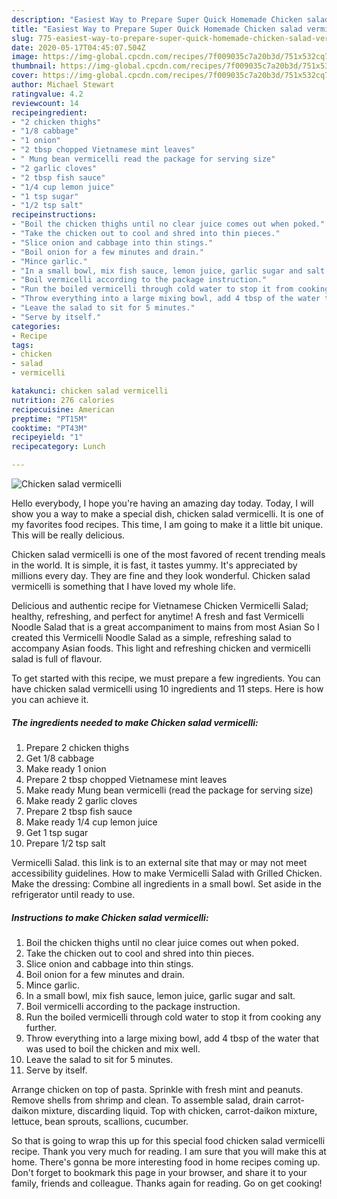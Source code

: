 ```yaml
---
description: "Easiest Way to Prepare Super Quick Homemade Chicken salad vermicelli"
title: "Easiest Way to Prepare Super Quick Homemade Chicken salad vermicelli"
slug: 775-easiest-way-to-prepare-super-quick-homemade-chicken-salad-vermicelli
date: 2020-05-17T04:45:07.504Z
image: https://img-global.cpcdn.com/recipes/7f009035c7a20b3d/751x532cq70/chicken-salad-vermicelli-recipe-main-photo.jpg
thumbnail: https://img-global.cpcdn.com/recipes/7f009035c7a20b3d/751x532cq70/chicken-salad-vermicelli-recipe-main-photo.jpg
cover: https://img-global.cpcdn.com/recipes/7f009035c7a20b3d/751x532cq70/chicken-salad-vermicelli-recipe-main-photo.jpg
author: Michael Stewart
ratingvalue: 4.2
reviewcount: 14
recipeingredient:
- "2 chicken thighs"
- "1/8 cabbage"
- "1 onion"
- "2 tbsp chopped Vietnamese mint leaves"
- " Mung bean vermicelli read the package for serving size"
- "2 garlic cloves"
- "2 tbsp fish sauce"
- "1/4 cup lemon juice"
- "1 tsp sugar"
- "1/2 tsp salt"
recipeinstructions:
- "Boil the chicken thighs until no clear juice comes out when poked."
- "Take the chicken out to cool and shred into thin pieces."
- "Slice onion and cabbage into thin stings."
- "Boil onion for a few minutes and drain."
- "Mince garlic."
- "In a small bowl, mix fish sauce, lemon juice, garlic sugar and salt."
- "Boil vermicelli according to the package instruction."
- "Run the boiled vermicelli through cold water to stop it from cooking any further."
- "Throw everything into a large mixing bowl, add 4 tbsp of the water that was used to boil the chicken and mix well."
- "Leave the salad to sit for 5 minutes."
- "Serve by itself."
categories:
- Recipe
tags:
- chicken
- salad
- vermicelli

katakunci: chicken salad vermicelli 
nutrition: 276 calories
recipecuisine: American
preptime: "PT15M"
cooktime: "PT43M"
recipeyield: "1"
recipecategory: Lunch

---
```



![Chicken salad vermicelli](https://img-global.cpcdn.com/recipes/7f009035c7a20b3d/751x532cq70/chicken-salad-vermicelli-recipe-main-photo.jpg)

Hello everybody, I hope you're having an amazing day today. Today, I will show you a way to make a special dish, chicken salad vermicelli. It is one of my favorites food recipes. This time, I am going to make it a little bit unique. This will be really delicious.

Chicken salad vermicelli is one of the most favored of recent trending meals in the world. It is simple, it is fast, it tastes yummy. It's appreciated by millions every day. They are fine and they look wonderful. Chicken salad vermicelli is something that I have loved my whole life.

Delicious and authentic recipe for Vietnamese Chicken Vermicelli Salad; healthy, refreshing, and perfect for anytime! A fresh and fast Vermicelli Noodle Salad that is a great accompaniment to mains from most Asian So I created this Vermicelli Noodle Salad as a simple, refreshing salad to accompany Asian foods. This light and refreshing chicken and vermicelli salad is full of flavour.


To get started with this recipe, we must prepare a few ingredients. You can have chicken salad vermicelli using 10 ingredients and 11 steps. Here is how you can achieve it.

<!--inarticleads1-->

##### The ingredients needed to make Chicken salad vermicelli:

1. Prepare 2 chicken thighs
1. Get 1/8 cabbage
1. Make ready 1 onion
1. Prepare 2 tbsp chopped Vietnamese mint leaves
1. Make ready  Mung bean vermicelli (read the package for serving size)
1. Make ready 2 garlic cloves
1. Prepare 2 tbsp fish sauce
1. Make ready 1/4 cup lemon juice
1. Get 1 tsp sugar
1. Prepare 1/2 tsp salt


Vermicelli Salad. this link is to an external site that may or may not meet accessibility guidelines. How to make Vermicelli Salad with Grilled Chicken. Make the dressing: Combine all ingredients in a small bowl. Set aside in the refrigerator until ready to use. 

<!--inarticleads2-->

##### Instructions to make Chicken salad vermicelli:

1. Boil the chicken thighs until no clear juice comes out when poked.
1. Take the chicken out to cool and shred into thin pieces.
1. Slice onion and cabbage into thin stings.
1. Boil onion for a few minutes and drain.
1. Mince garlic.
1. In a small bowl, mix fish sauce, lemon juice, garlic sugar and salt.
1. Boil vermicelli according to the package instruction.
1. Run the boiled vermicelli through cold water to stop it from cooking any further.
1. Throw everything into a large mixing bowl, add 4 tbsp of the water that was used to boil the chicken and mix well.
1. Leave the salad to sit for 5 minutes.
1. Serve by itself.


Arrange chicken on top of pasta. Sprinkle with fresh mint and peanuts. Remove shells from shrimp and clean. To assemble salad, drain carrot-daikon mixture, discarding liquid. Top with chicken, carrot-daikon mixture, lettuce, bean sprouts, scallions, cucumber. 

So that is going to wrap this up for this special food chicken salad vermicelli recipe. Thank you very much for reading. I am sure that you will make this at home. There's gonna be more interesting food in home recipes coming up. Don't forget to bookmark this page in your browser, and share it to your family, friends and colleague. Thanks again for reading. Go on get cooking!
